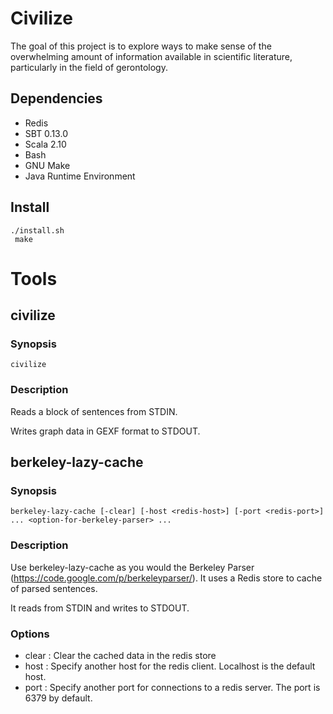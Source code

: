 # Civilize

The goal of this project is to explore ways to make sense of the
overwhelming amount of information available in scientific literature, particularly in the field of gerontology. 

## Dependencies 

- Redis
- SBT 0.13.0 
- Scala 2.10
- Bash
- GNU Make
- Java Runtime Environment

## Install
    ./install.sh
     make

# Tools 

## civilize 

### Synopsis 

    civilize 

### Description

Reads a block of sentences from STDIN.

Writes graph data in GEXF format to STDOUT.

## berkeley-lazy-cache

### Synopsis

    berkeley-lazy-cache [-clear] [-host <redis-host>] [-port <redis-port>] ... <option-for-berkeley-parser> ...

### Description

Use berkeley-lazy-cache as you would the Berkeley Parser (https://code.google.com/p/berkeleyparser/). It uses a Redis store to cache of parsed sentences. 

It reads from STDIN and writes to STDOUT.


### Options

- clear : Clear the cached data in the redis store
- host <redis-host> : Specify another host for the redis client. Localhost is the default host.
- port <redis-port> : Specify another port for connections to a redis server. The port is 6379 by default.


  

  
  
  


